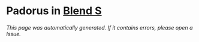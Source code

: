 # Padorus in [Blend S](https://myanimelist.net/manga/86330/Blend_S)

###### This page was automatically generated. If it contains errors, please open a Issue.
